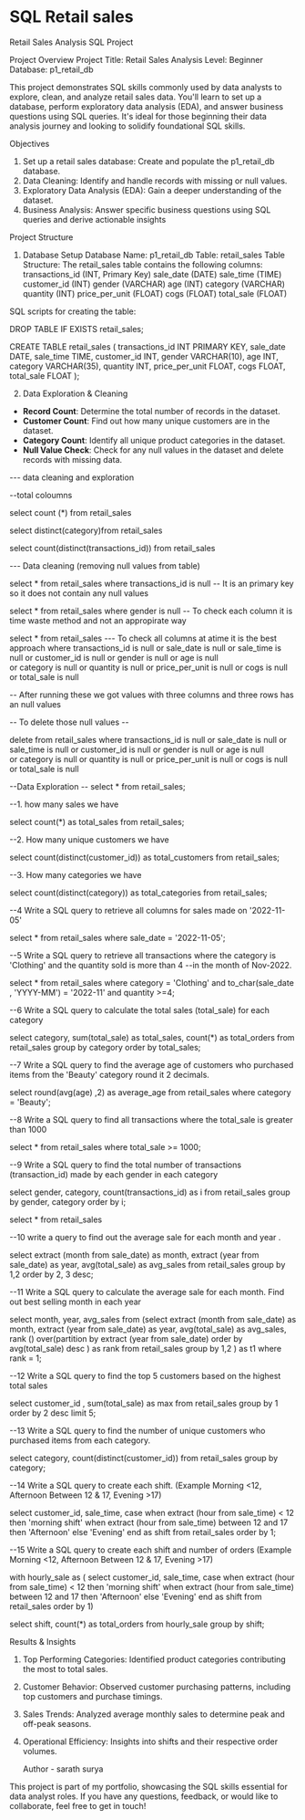 # SQL Retail sales
Retail Sales Analysis SQL Project

Project Overview
Project Title: Retail Sales Analysis
Level: Beginner
Database: p1_retail_db

This project demonstrates SQL skills commonly used by data analysts to explore, clean, and analyze retail sales data. You'll learn to set up a database, perform exploratory data analysis (EDA), and answer business questions using SQL queries. It's ideal for those beginning their data analysis journey and looking to solidify foundational SQL skills.

Objectives
1. Set up a retail sales database: Create and populate the p1_retail_db database.
2. Data Cleaning: Identify and handle records with missing or null values.
3. Exploratory Data Analysis (EDA): Gain a deeper understanding of the dataset.
4. Business Analysis: Answer specific business questions using SQL queries and derive actionable insights

Project Structure
1. Database Setup
Database Name: p1_retail_db
Table: retail_sales
Table Structure:
The retail_sales table contains the following columns:
transactions_id (INT, Primary Key)
sale_date (DATE)
sale_time (TIME)
customer_id (INT)
gender (VARCHAR)
age (INT)
category (VARCHAR)
quantity (INT)
price_per_unit (FLOAT)
cogs (FLOAT)
total_sale (FLOAT)


SQL scripts for creating the table:

DROP TABLE IF EXISTS retail_sales;

CREATE TABLE retail_sales (
    transactions_id INT PRIMARY KEY,
    sale_date DATE,
    sale_time TIME,
    customer_id INT,
    gender VARCHAR(10),
    age INT,
    category VARCHAR(35),
    quantity INT,
    price_per_unit FLOAT,
    cogs FLOAT,
    total_sale FLOAT
);


2. Data Exploration & Cleaning

- **Record Count**: Determine the total number of records in the dataset.
- **Customer Count**: Find out how many unique customers are in the dataset.
- **Category Count**: Identify all unique product categories in the dataset.
- **Null Value Check**: Check for any null values in the dataset and delete records with missing data.

--- data cleaning and exploration 

--total coloumns 

select count (*) from retail_sales 

select distinct(category)from retail_sales

select count(distinct(transactions_id)) from retail_sales

--- Data cleaning (removing null values from table) 

select * from retail_sales 
where transactions_id is null -- It is an primary key so it does not contain any null values

select * from retail_sales 
where gender is null          -- To check each column it is time waste method and not an appropirate way 

select * from retail_sales --- To check all columns at atime it is the best approach
where transactions_id is null
      or 
      sale_date is null
      or 
      sale_time is null
      or 
      customer_id is null
      or 
      gender is null
      or 
      age is null  
      or 
      category is null
      or 
      quantity is null
      or 
      price_per_unit is null
      or 
      cogs is null
      or 
      total_sale is null

-- After running these we got  values with three columns  and three rows has an null values

-- To delete those null values --

delete from retail_sales 
      where transactions_id is null
      or 
      sale_date is null
      or 
      sale_time is null
      or 
      customer_id is null
      or 
      gender is null
      or 
      age is null  
      or 
      category is null
      or 
      quantity is null
      or 
      price_per_unit is null
      or 
      cogs is null
      or 
      total_sale is null

--Data Exploration --
	select * from retail_sales;

--1. how many sales we have
	
 select count(*) 
	as total_sales 
	from retail_sales;

--2. How many unique customers we have 

select count(distinct(customer_id)) 
	as total_customers 
	from retail_sales;

--3. How many categories we have 

select count(distinct(category))
	as total_categories
from retail_sales;

--4 Write a SQL query to retrieve all columns for sales made on '2022-11-05'

select * from retail_sales 
where sale_date = '2022-11-05';

--5 Write a SQL query to retrieve all transactions where the category is 'Clothing' and the quantity sold is more than 4
--in the month of Nov-2022.

select * from retail_sales 
where 
	category = 'Clothing'
    and
	to_char(sale_date , 'YYYY-MM') = '2022-11'
	and 
	quantity >=4;

--6 Write a SQL query to calculate the total sales (total_sale) for each category

select category,
	sum(total_sale) as total_sales,
	count(*) as total_orders
	from retail_sales
group by category
	order by total_sales;

--7 Write a SQL query to find the average age of customers who purchased items from the 'Beauty' category round it 2 decimals.

select 
     round(avg(age) ,2) as average_age
from retail_sales
where category = 'Beauty';

--8 Write a SQL query to find all transactions where the total_sale is greater than 1000

select * from retail_sales
	where total_sale >= 1000;

--9 Write a SQL query to find the total number of transactions (transaction_id) made by each gender in each category

select gender,
	category,
	count(transactions_id) as i
	from retail_sales
group by gender,
	category
	order by i;


select * from retail_sales

--10 write a query to find out the average sale for each month and year .

select 
extract (month from sale_date) as month,
	extract (year from sale_date) as year,
avg(total_sale) as avg_sales
from retail_sales
group by 1,2
	order by 2, 3 desc;

--11 Write a SQL query to calculate the average sale for each month. Find out best selling month in each year


select  month,
	year,
	avg_sales
	from 
(select 
extract (month from sale_date) as month,
	extract (year from sale_date) as year,
avg(total_sale) as avg_sales,
	rank () over(partition by extract (year from sale_date) order by avg(total_sale) desc ) as rank
from retail_sales
group by 1,2 ) as t1
where rank = 1;

--12 Write a SQL query to find the top 5 customers based on the highest total sales 

select customer_id ,
	sum(total_sale) as max 
from retail_sales
	group by 1
	order by 2 desc
	limit 5;

--13 Write a SQL query to find the number of unique customers who purchased items from each category.

select category,
count(distinct(customer_id))
from retail_sales
	group by category;

--14 Write a SQL query to create each shift. (Example Morning <12, Afternoon Between 12 & 17, Evening >17)

select customer_id,
	sale_time,
case 
	when extract (hour from sale_time) < 12 then 'morning shift' 
    when extract (hour from sale_time) between 12 and 17 then 'Afternoon'
    else 'Evening'
    end as shift
from retail_sales
	order by 1;

--15 Write a SQL query to create each shift and number of orders (Example Morning <12, Afternoon Between 12 & 17, Evening >17)


with 
	hourly_sale as (
select customer_id,
	sale_time,
case 
	when extract (hour from sale_time) < 12 then 'morning shift' 
    when extract (hour from sale_time) between 12 and 17 then 'Afternoon'
    else 'Evening'
    end as shift
from retail_sales
	order by 1)

select shift,
count(*) as total_orders
from hourly_sale
	group by shift;

 Results & Insights
1. Top Performing Categories: Identified product categories contributing the most to total sales.
2. Customer Behavior: Observed customer purchasing patterns, including top customers and purchase timings.
3. Sales Trends: Analyzed average monthly sales to determine peak and off-peak seasons.
4. Operational Efficiency: Insights into shifts and their respective order volumes.

   Author - sarath surya

This project is part of my portfolio, showcasing the SQL skills essential for data analyst roles. If you have any questions, feedback, or would like to collaborate, feel free to get in touch!


   
